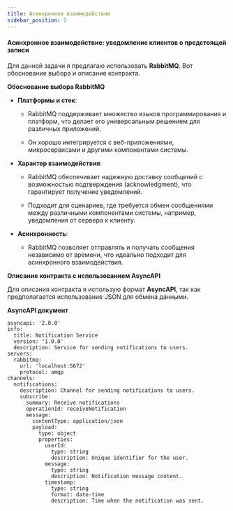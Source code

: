 ```yaml
---
title: Асинхронное взаимодействие
sidebar_position: 2
---
```

#### Асинхронное взаимодействие: уведомление клиентов о предстоящей записи

Для данной задачи я предлагаю использовать **RabbitMQ**. Вот обоснование выбора и описание контракта.

**Обоснование выбора RabbitMQ**

- **Платформы и стек**:

  - RabbitMQ поддерживает множество языков программирования и платформ, что делает его универсальным решением для различных приложений.

  - Он хорошо интегрируется с веб-приложениями, микросервисами и другими компонентами системы.

- **Характер взаимодействия**:

  - RabbitMQ обеспечивает надежную доставку сообщений с возможностью подтверждения (acknowledgment), что гарантирует получение уведомлений.

  - Подходит для сценариев, где требуется обмен сообщениями между различными компонентами системы, например, уведомления от сервера к клиенту.

- **Асинхронность**:

  - RabbitMQ позволяет отправлять и получать сообщения независимо от времени, что идеально подходит для асинхронного взаимодействия.

**Описание контракта с использованием AsyncAPI**

Для описания контракта я использую формат **AsyncAPI**, так как предполагается использование JSON для обмена данными.

**AsyncAPI документ**



```
asyncapi: '2.0.0'
info:
  title: Notification Service
  version: '1.0.0'
  description: Service for sending notifications to users.
servers:
  rabbitmq:
    url: 'localhost:5672'
    protocol: amqp
channels:
  notifications:
    description: Channel for sending notifications to users.
    subscribe:
      summary: Receive notifications
      operationId: receiveNotification
      message:
        contentType: application/json
        payload:
          type: object
          properties:
            userId:
              type: string
              description: Unique identifier for the user.
            message:
              type: string
              description: Notification message content.
            timestamp:
              type: string
              format: date-time
              description: Time when the notification was sent.

```
